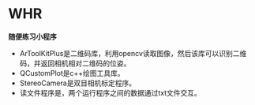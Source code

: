 # WHR
**随便练习小程序** 
* ArToolKitPlus是二维码库，利用opencv读取图像，然后该库可以识别二维码，并返回相机相对二维码的位姿。
* QCustomPlot是c++绘图工具库。
* StereoCamera是双目相机标定程序。
* 读文件程序是，两个运行程序之间的数据通过txt文件交互。

